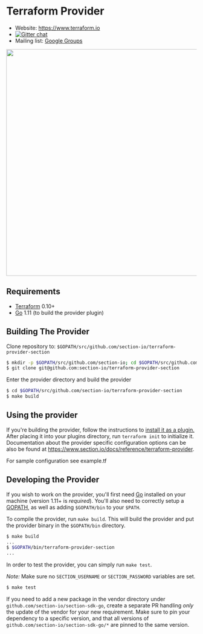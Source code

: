 Terraform Provider
==================

- Website: https://www.terraform.io
- [![Gitter chat](https://badges.gitter.im/hashicorp-terraform/Lobby.png)](https://gitter.im/hashicorp-terraform/Lobby)
- Mailing list: [Google Groups](http://groups.google.com/group/terraform-tool)

<img src="https://cdn.rawgit.com/hashicorp/terraform-website/master/content/source/assets/images/logo-hashicorp.svg" width="600px">

Requirements
------------

- [Terraform](https://www.terraform.io/downloads.html) 0.10+
- [Go](https://golang.org/doc/install) 1.11 (to build the provider plugin)

Building The Provider
---------------------

Clone repository to: `$GOPATH/src/github.com/section-io/terraform-provider-section`

```sh
$ mkdir -p $GOPATH/src/github.com/section-io; cd $GOPATH/src/github.com/section-io
$ git clone git@github.com:section-io/terraform-provider-section
```

Enter the provider directory and build the provider

```sh
$ cd $GOPATH/src/github.com/section-io/terraform-provider-section
$ make build
```

Using the provider
----------------------
If you're building the provider, follow the instructions to [install it as a plugin.](https://www.terraform.io/docs/plugins/basics.html#installing-a-plugin) After placing it into your plugins directory,  run `terraform init` to initialize it. Documentation about the provider specific configuration options can be also be found at https://www.section.io/docs/reference/terraform-provider.

For sample configuration see example.tf

Developing the Provider
---------------------------

If you wish to work on the provider, you'll first need [Go](http://www.golang.org) installed on your machine (version 1.11+ is *required*). You'll also need to correctly setup a [GOPATH](http://golang.org/doc/code.html#GOPATH), as well as adding `$GOPATH/bin` to your `$PATH`.

To compile the provider, run `make build`. This will build the provider and put the provider binary in the `$GOPATH/bin` directory.

```sh
$ make build
...
$ $GOPATH/bin/terraform-provider-section
...
```

In order to test the provider, you can simply run `make test`.

*Note:* Make sure no `SECTION_USERNAME` or `SECTION_PASSWORD` variables are set.

```sh
$ make test
```

If you need to add a new package in the vendor directory under `github.com/section-io/section-sdk-go`, create a separate PR handling _only_ the update of the vendor for your new requirement. Make sure to pin your dependency to a specific version, and that all versions of `github.com/section-io/section-sdk-go/*` are pinned to the same version.